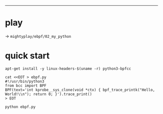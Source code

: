 ---

# play
-> `mightyplay/ebpf/02_my_python`

# quick start
```
apt-get install -y linux-headers-$(uname -r) python3-bpfcc

cat <<EOT > ebpf.py
#!/usr/bin/python3
from bcc import BPF
BPF(text='int kprobe__sys_clone(void *ctx) { bpf_trace_printk("Hello, World!\\n"); return 0; }').trace_print()
> EOT

python ebpf.py
```
